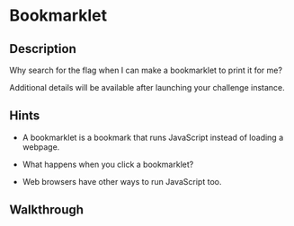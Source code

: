 # Bookmarklet

## Description

Why search for the flag when I can make a bookmarklet to print it for me?

Additional details will be available after launching your challenge instance.

## Hints

* A bookmarklet is a bookmark that runs JavaScript instead of loading a webpage.

* What happens when you click a bookmarklet?

* Web browsers have other ways to run JavaScript too.

## Walkthrough


